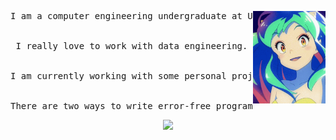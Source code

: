 <div align="center">
<img src="https://github.com/DraculK/Draculk/blob/main/lum.gif" width="23%" align="right" />
<pre>
I am a computer engineering undergraduate at Universidade de Brasília(UnB)
  <br>
I really love to work with data engineering.
  <br>
I am currently working with some personal projects with PySpark, AWS and Airflow.
  <br>
There are two ways to write error-free programs; only the third one works 
</pre>
<img src="https://skillicons.dev/icons?i=git,py,aws,docker,go,linux,postgres" />

